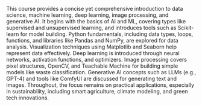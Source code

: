 This course provides a concise yet comprehensive introduction to data science, machine learning, deep learning, image processing, and generative AI.
It begins with the basics of AI and ML, covering types like supervised and unsupervised learning, and introduces tools such as Scikit-learn for model building. 
Python fundamentals, including data types, loops, functions, and libraries like Pandas and NumPy, are explored for data analysis. Visualization techniques using Matplotlib and Seaborn help represent data effectively. 
Deep learning is introduced through neural networks, activation functions, and optimizers. Image processing covers pixel structures, OpenCV, and Teachable Machine for building simple models like waste classification. 
Generative AI concepts such as LLMs (e.g., GPT-4) and tools like ComfyUI are discussed for generating text and images. 
Throughout, the focus remains on practical applications, especially in sustainability, including smart agriculture, climate modeling, and green tech innovations.


